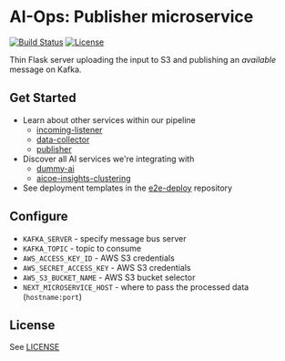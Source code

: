 # AI-Ops: Publisher microservice

[![Build Status](https://travis-ci.org/ManageIQ/aiops-publisher.svg?branch=master)](https://travis-ci.org/ManageIQ/aiops-publisher)
[![License](https://img.shields.io/badge/license-APACHE2-blue.svg)](https://www.apache.org/licenses/LICENSE-2.0.html)

Thin Flask server uploading the input to S3 and publishing an *available* message on Kafka.

## Get Started

* Learn about other services within our pipeline
  - [incoming-listener](https://github.com/ManageIQ/aiops-incoming-listener)
  - [data-collector](https://github.com/ManageIQ/aiops-data-collector)
  - [publisher](https://github.com/ManageIQ/aiops-publisher)
* Discover all AI services we're integrating with
  - [dummy-ai](https://github.com/ManageIQ/aiops-dummy-ai-service)
  - [aicoe-insights-clustering](https://github.com/RedHatInsights/aicoe-insights-clustering)
* See deployment templates in the [e2e-deploy](https://github.com/RedHatInsights/e2e-deploy) repository

## Configure

* `KAFKA_SERVER` - specify message bus server
* `KAFKA_TOPIC` - topic to consume
* `AWS_ACCESS_KEY_ID` - AWS S3 credentials
* `AWS_SECRET_ACCESS_KEY` - AWS S3 credentials
* `AWS_S3_BUCKET_NAME` - AWS S3 bucket selector
* `NEXT_MICROSERVICE_HOST` - where to pass the processed data (`hostname:port`)

## License

See [LICENSE](LICENSE)

